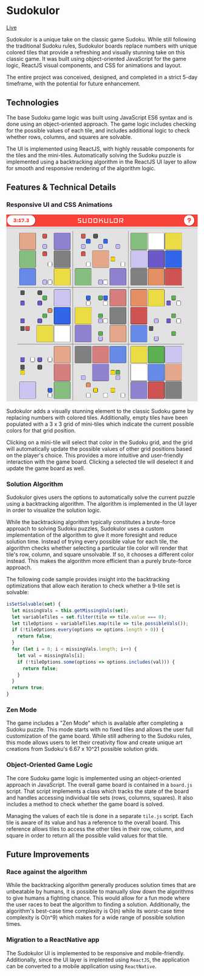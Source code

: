 # Sudokulor
[Live](https://ccankov.github.io/sudokulor/)

Sudokulor is a unique take on the classic game Sudoku. While still following the traditional Sudoku rules, Sudokulor boards replace numbers with unique colored tiles that provide a refreshing and visually stunning take on this classic game. It was built using object-oriented JavaScript for the game logic, ReactJS visual components, and CSS for animations and layout.

The entire project was conceived, designed, and completed in a strict 5-day timeframe, with the potential for future enhancement.

## Technologies
The base Sudoku game logic was built using JavaScript ES6 syntax and is done using an object-oriented approach. The game logic includes checking for the possible values of each tile, and includes additional logic to check whether rows, columns, and squares are solvable.

The UI is implemented using ReactJS, with highly reusable components for the tiles and the mini-tiles. Automatically solving the Sudoku puzzle is implemented using a backtracking algorithm in the ReactJS UI layer to allow for smooth and responsive rendering of the algorithm logic.

## Features & Technical Details
### Responsive UI and CSS Animations

![UI Elements](docs/screenshots/sudokulor_ui.png)

Sudokulor adds a visually stunning element to the classic Sudoku game by replacing numbers with colored tiles. Additionally, empty tiles have been populated with a 3 x 3 grid of mini-tiles which indicate the current possible colors for that grid position.

Clicking on a mini-tile will select that color in the Sudoku grid, and the grid will automatically update the possible values of other grid positions based on the player's choice. This provides a more intuitive and user-friendly interaction with the game board. Clicking a selected tile will deselect it and update the game board as well.

### Solution Algorithm

Sudokulor gives users the options to automatically solve the current puzzle using a backtracking algorithm. The algorithm is implemented in the UI layer in order to visualize the solution logic.

While the backtracking algorithm typically constitutes a brute-force approach to solving Sudoku puzzles, Sudokulor uses a custom implementation of the algorithm to give it more foresight and reduce solution time. Instead of trying every possible value for each tile, the algorithm checks whether selecting a particular tile color will render that tile's row, column, and square unsolvable. If so, it chooses a different color instead. This makes the algorithm more efficient than a purely brute-force approach.

The following code sample provides insight into the backtracking optimizations that allow each iteration to check whether a 9-tile set is solvable:

````````javascript
isSetSolvable(set) {
  let missingVals = this.getMissingVals(set);
  let variableTiles = set.filter(tile => tile.value === 0);
  let tileOptions = variableTiles.map(tile => tile.possibleVals());
  if (!tileOptions.every(options => options.length > 0)) {
    return false;
  }
  for (let i = 0; i < missingVals.length; i++) {
    let val = missingVals[i];
    if (!tileOptions.some(options => options.includes(val))) {
      return false;
    }
  }
  return true;
}
````````

### Zen Mode
The game includes a "Zen Mode" which is available after completing a Sudoku puzzle. This mode starts with no fixed tiles and allows the user full customization of the game board. While still adhering to the Sudoku rules, this mode allows users to let their creativity flow and create unique art creations from Sudoku's 6.67 x 10^21 possible solution grids.

### Object-Oriented Game Logic

The core Sudoku game logic is implemented using an object-oriented approach in JavaScript. The overall game board is contained in a `board.js` script. That script implements a class which tracks the state of the board and handles accessing individual tile sets (rows, columns, squares). It also includes a method to check whether the game board is solved.

Managing the values of each tile is done in a separate `tile.js` script. Each tile is aware of its value and has a reference to the overall board. This reference allows tiles to access the other tiles in their row, column, and square in order to return all the possible valid values for that tile.

## Future Improvements
### Race against the algorithm
While the backtracking algorithm generally produces solution times that are unbeatable by humans, it is possible to manually slow down the algorithms to give humans a fighting chance. This would allow for a fun mode where the user races to beat the algorithm to finding a solution. Additionally, the algorithm's best-case time complexity is O(n) while its worst-case time complexity is O(n^9) which makes for a wide range of possible solution times.
### Migration to a ReactNative app
The Sudokulor UI is implemented to be responsive and mobile-friendly. Additionally, since the UI layer is implented using `ReactJS`, the application can be converted to a mobile application using `ReactNative`.

